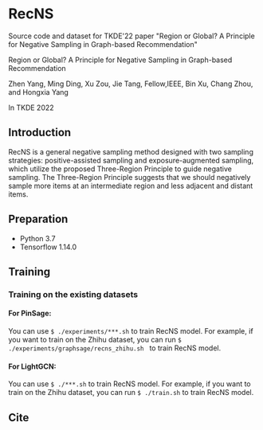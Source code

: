 # RecNS
Source code and dataset for TKDE'22 paper "Region or Global? A Principle for Negative Sampling in Graph-based Recommendation"


Region or Global? A Principle for Negative Sampling in Graph-based Recommendation

Zhen Yang, Ming Ding, Xu Zou, Jie Tang, Fellow,IEEE, Bin Xu, Chang Zhou, and Hongxia Yang

In TKDE 2022 


## Introduction
RecNS is a general negative sampling method designed with two sampling strategies: positive-assisted sampling and exposure-augmented sampling, which utilize the proposed Three-Region Principle to guide negative sampling. The Three-Region Principle suggests that we should negatively sample more items at an intermediate region and less adjacent and distant items. 

## Preparation
* Python 3.7
* Tensorflow 1.14.0


## Training
### Training on the existing datasets
#### For PinSage:
You can use ```$ ./experiments/***.sh``` to train RecNS model. For example, if you want to train on the Zhihu dataset, you can run ```$ ./experiments/graphsage/recns_zhihu.sh ``` to train RecNS model.

#### For LightGCN:
You can use ```$ ./***.sh``` to train RecNS model. For example, if you want to train on the Zhihu dataset, you can run ```$ ./train.sh``` to train RecNS model.


## Cite

